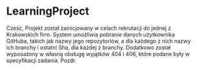 # LearningProject
Cześć,
Projekt został zainicjowany w celach rekrutacji do jednej z Krakowskich firm.
System umożliwia pobranie danych użytkownika GitHuba, takich jak nazwy jego repozytoriów,
a dla każdego z nich nazwy ich branchy i ostatni Sha, dla każdej z branchy. Dodatkowo został
wyposażony w własną obsługę wyjątków 404 i 406, które podane były w specyfikacji zadania.
Pozdr.
